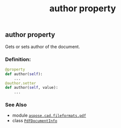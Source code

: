 ﻿---
title: author property
second_title: Aspose.CAD for Python via .NET API References
description: 
type: docs
weight: 30
url: /aspose.cad.fileformats.pdf/pdfdocumentinfo/author/
is_root: false
---

## author property


Gets or sets author of the document.
### Definition:
```python
@property
def author(self):
    ...
@author.setter
def author(self, value):
    ...
```

### See Also
* module [`aspose.cad.fileformats.pdf`](../../)
* class [`PdfDocumentInfo`](/cad/python-net/aspose.cad.fileformats.pdf/pdfdocumentinfo)
